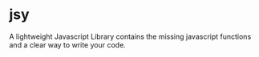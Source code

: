 # jsy
A lightweight Javascript Library contains the missing javascript functions and a clear way to write your code.
